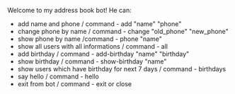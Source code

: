 Welcome to my address book bot!
He can:
- add name and phone / command - add "name" "phone"
- change phone by name / command - change "old_phone" "new_phone"
- show phone by name /command - phone "name"
- show all users with all informations / command - all
- add birthday / command - add-birthday "name" "birthday"
- show birthday / command - show-birthday "name"
- show users which have birthday for next 7 days / command - birthdays
- say hello / command - hello
- exit from bot / command - exit or close
